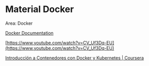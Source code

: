 # Material Docker

Area: Docker

[Docker Documentation](https://docs.docker.com/)

[https://www.youtube.com/watch?v=CV_Uf3Dq-EU](https://www.youtube.com/watch?v=CV_Uf3Dq-EU)

[](https://www.udemy.com/course/fundamentos-docker/?ranMID=39197&ranEAID=d2gvurItCFk&ranSiteID=d2gvurItCFk-qPZB_epyUGu6uGrttZHwww&LSNPUBID=d2gvurItCFk&utm_source=aff-campaign&utm_medium=udemyads)

[Introducción a Contenedores con Docker y Kubernetes | Coursera](https://www.coursera.org/learn/introduccion-a-contenedores-con-docker?irclickid=S7MyTIWT6xyNTI6XFEXRZVqOUkA3yTTn-yvlys0&irgwc=1)